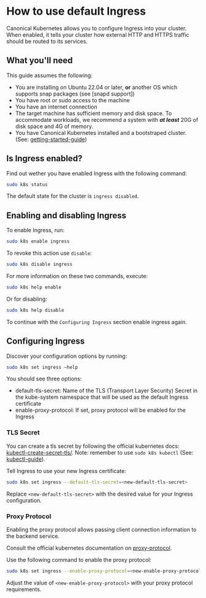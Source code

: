 # How to use default Ingress

Canonical Kubernetes allows you to configure Ingress into your cluster. When enabled, it tells your cluster how external HTTP and HTTPS traffic should be routed to its services.

## What you'll need

This guide assumes the following:

- You are installing on Ubuntu 22.04 or later, **or** another OS which supports
  snap packages (see [snapd support])
- You have root or sudo access to the machine
- You have an internet connection
- The target machine has sufficient memory and disk space. To accommodate
  workloads, we recommend a system with ***at least*** 20G of disk space and 4G of
  memory.
- You have Canonical Kubernetes installed and a bootstraped cluster. (See: [getting-started-guide](#TODO))

## Is Ingress enabled?

Find out wether you have enabled Ingress with the following command:

```bash
sudo k8s status
```

The default state for the cluster is `ingress disabled`.

## Enabling and disabling Ingress
To enable Ingress, run:

```bash
sudo k8s enable ingress
```

To revoke this action use `disable`:

```bash
sudo k8s disable ingress
```

For more information on these two commands, execute:

```bash
sudo k8s help enable
```

Or for disabling:

```bash
sudo k8s help disable
```

To continue with the `Configuring Ingress` section enable ingress again.

## Configuring Ingress
Discover your configuration options by running:

```bash
sudo k8s set ingress –help
```

You should see three options:
- default-tls-secret: Name of the TLS (Transport Layer Security) Secret in the kube-system namespace 
that will be used as the default Ingress certificate
- enable-proxy-protocol: If set, proxy protocol will be enabled for the Ingress

### TLS Secret

You can create a tls secret by following the official kubernetes docs: [kubectl-create-secret-tls/](https://kubernetes.io/docs/reference/kubectl/generated/kubectl_create/kubectl_create_secret_tls/).
Note: remember to use `sudo k8s kubectl` (See: [kubectl-guide](#TODO)).

Tell Ingress to use your new Ingress certificate:
```bash
sudo k8s set ingress --default-tls-secret=<new-default-tls-secret>
```

Replace `<new-default-tls-secret>` with the desired value for your Ingress configuration.

### Proxy Protocol
Enabling the proxy protocol allows passing client connection
 information to the backend service. 

Consult the official kubernetes documentation on [proxy-protocol](https://kubernetes.io/docs/reference/networking/service-protocols/#protocol-proxy-special).

Use the following command to enable the proxy protocol:

```bash
sudo k8s set ingress --enable-proxy-protocol=<new-enable-proxy-protocol>
```

Adjust the value of `<new-enable-proxy-protocol>` with your proxy protocol requirements.


<!-- LINKS -->

[Component Upgrades]: #TODO
[getting-started-guide]: (#TODO)


